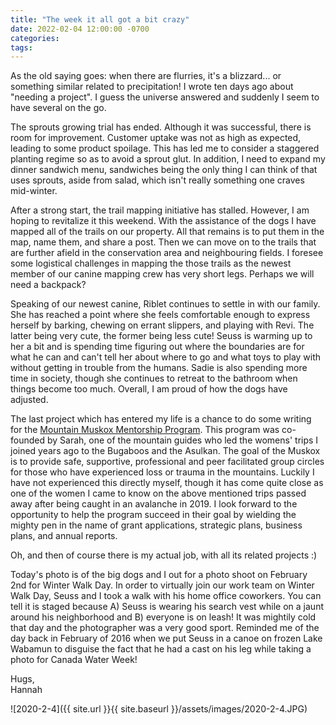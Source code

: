 ```yaml
---
title: "The week it all got a bit crazy"
date: 2022-02-04 12:00:00 -0700
categories:
tags:
---
```


As the old saying goes: when there are flurries, it's a blizzard... or something similar related to precipitation! I wrote ten days ago about "needing a project". I guess the universe answered and suddenly I seem to have several on the go.

The sprouts growing trial has ended. Although it was successful, there is room for improvement. Customer uptake was not as high as expected, leading to some product spoilage. This has led me to consider a staggered planting regime so as to avoid a sprout glut. In addition, I need to expand my dinner sandwich menu, sandwiches being the only thing I can think of that uses sprouts, aside from salad, which isn't really something one craves mid-winter.

After a strong start, the trail mapping initiative has stalled. However, I am hoping to revitalize it this weekend. With the assistance of the dogs I have mapped all of the trails on our property. All that remains is to put them in the map, name them, and share a post. Then we can move on to the trails that are further afield in the conservation area and neighbouring fields. I foresee some logistical challenges in mapping the those trails as the newest member of our canine mapping crew has very short legs. Perhaps we will need a backpack?

Speaking of our newest canine, Riblet continues to settle in with our family. She has reached a point where she feels comfortable enough to express herself by barking, chewing on errant slippers, and playing with Revi. The latter being very cute, the former being less cute! Seuss is warming up to her a bit and is spending time figuring out where the boundaries are for what he can and can't tell her about where to go and what toys to play with without getting in trouble from the humans. Sadie is also spending more time in society, though she continues to retreat to the bathroom when things become too much. Overall, I am proud of how the dogs have adjusted.

The last project which has entered my life is a chance to do some writing for the [Mountain Muskox Mentorship Program](https://www.mountainmuskox.com/). This program was co-founded by Sarah, one of the mountain guides who led the womens' trips I joined years ago to the Bugaboos and the Asulkan. The goal of the Muskox is to provide safe, supportive, professional and peer facilitated group circles for those who have experienced loss or trauma in the mountains. Luckily I have not experienced this directly myself, though it has come quite close as one of the women I came to know on the above mentioned trips passed away after being caught in an avalanche in 2019. I look forward to the opportunity to help the program succeed in their goal by wielding the mighty pen in the name of grant applications, strategic plans, business plans, and annual reports. 

Oh, and then of course there is my actual job, with all its related projects :)

Today's photo is of the big dogs and I out for a photo shoot on February 2nd for Winter Walk Day. In order to virtually join our work team on Winter Walk Day, Seuss and I took a walk with his home office coworkers. You can tell it is staged because A) Seuss is wearing his search vest while on a jaunt around his neighborhood and B) everyone is on leash! It was mightily cold that day and the photographer was a very good sport. Reminded me of the day back in February of 2016 when we put Seuss in a canoe on frozen Lake Wabamun to disguise the fact that he had a cast on his leg while taking a photo for Canada Water Week!

Hugs,<br />
Hannah

![2020-2-4]({{ site.url }}{{ site.baseurl }}/assets/images/2020-2-4.JPG)